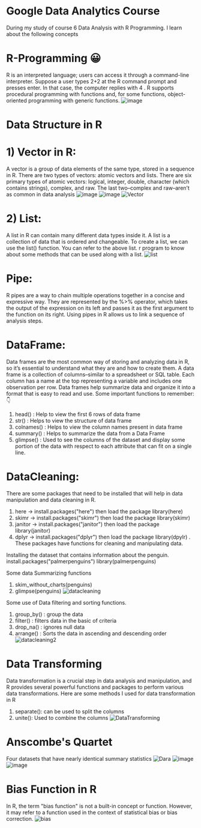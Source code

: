 # Google Data Analytics Course 
During my study of course 6 Data Analysis with R Programming. I learn about the following concepts
# R-Programming 😀
R is an interpreted language; users can access it through a command-line interpreter. Suppose a user types 2+2 at the R command prompt and presses enter. In that case, the computer replies with 4 . R supports procedural programming with functions and, for some functions, object-oriented programming with generic functions.
![image](https://github.com/Anish-shakya/R-Programming/assets/64535767/db3071a5-1bb8-44d6-919a-a44f5a7fc0f0)

# Data Structure in R
# 1) Vector in R:
A vector is a group of data elements of the same type, stored in a sequence in R. There are two types of vectors: atomic vectors and lists.
There are six primary types of atomic vectors: logical, integer, double, character (which contains strings), complex, and raw. 
The last two–complex and raw–aren’t as common in data analysis
![image](https://github.com/Anish-shakya/R-Programming/assets/64535767/e6a453bc-95a1-441c-9b61-e45fc5019888)
![image](https://github.com/Anish-shakya/R-Programming/assets/64535767/1d617195-7d96-4948-bc8d-2217d0846948)
![Vector](https://github.com/Anish-shakya/R-Programming/assets/64535767/dd12622c-1a0a-4311-bd2c-0a74848721d0)


# 2) List:
A list in R can contain many different data types inside it. A list is a collection of data that is ordered and changeable.
To create a list, we can use the list() function.
You can refer to the above list. r program to know about some methods that can be used along with a list.
![list](https://github.com/Anish-shakya/R-Programming/assets/64535767/0070fe41-d03a-45d0-b85b-901430bcb6dc)

# Pipe:
R pipes are a way to chain multiple operations together in a concise and expressive way. They are represented by the %>% operator, which takes the output of the expression on its left and passes it as the first argument to the function on its right. Using pipes in R allows us to link a sequence of analysis steps.

# DataFrame:
Data frames are the most common way of storing and analyzing data in R, so it’s essential to understand what they are and how to create them. A data frame is a collection of columns–similar to a spreadsheet or SQL table. Each column has a name at the top representing a variable and includes one observation per row. Data frames help summarize data and organize it into a format that is easy to read and use. 
Some important functions to remember:👇
1) head() : Help to view the first 6 rows of data frame
2) str() : Helps to view the structure of data frame
3) colnames() : Helps to view the column names present in data frame
4) summary() : Helps to  summarize the data from a Data Frame
5) glimpse() : Used to see the columns of the dataset and display some portion of the data with respect to each attribute that can fit on a single line.

# DataCleaning:
There are some packages that need to be installed that will help in data manipulation and data cleaning in R.
1) here  -> install.packages("here")  then load the package  library(here)
2) skimr -> install.packages("skimr")  then load the package  library(skimr)
3) janitor -> install.packages("janitor")  then load the package  library(janitor)
4) dplyr -> install.packages("dplyr")  then load the package  library(dpylr) .
These packages have functions for cleaning and manipulating data.

Installing the dataset that contains information about the penguin.
install.packages("palmerpenguins")
library(palmerpenguins)

Some data Summarizing functions
1) skim_without_charts(penguins)
2) glimpse(penguins)
![datacleaning](https://github.com/Anish-shakya/R-Programming/assets/64535767/b5770237-c67a-49ed-aa33-55b1221f2b99)

Some use of Data filtering and sorting functions.
1)   group_by() : group the data 
2)   filter() : filters data in the basic of criteria
3)   drop_na() : ignores null data
4)   arrange() : Sorts the data in ascending and descending order
![datacleaning2](https://github.com/Anish-shakya/R-Programming/assets/64535767/ebc38e87-b296-4903-937d-08efbc79079a)

# Data Transforming
Data transformation is a crucial step in data analysis and manipulation, and R provides several powerful functions and packages to perform various data transformations. Here are some  methods I used for data transformation in R
1) separate(): can be used to split the columns
2) unite(): Used to combine the columns
![DataTransforming](https://github.com/Anish-shakya/R-Programming/assets/64535767/4e8675e7-ac47-4804-80c6-731c8b794446)

# Anscombe's Quartet
Four datasets that have nearly identical summary statistics
![Dara](https://github.com/Anish-shakya/R-Programming/assets/64535767/5c0e0cb0-a9c8-453f-a37a-113a635eaa47)
![image](https://github.com/Anish-shakya/R-Programming/assets/64535767/31af9564-e910-468d-b10e-8a684335f0a4)
![image](https://github.com/Anish-shakya/R-Programming/assets/64535767/38ce9443-1b67-4f14-b462-4378ea78c3a8)

# Bias Function in R
In R, the term "bias function" is not a built-in concept or function. However, it may refer to a function used in the context of statistical bias or bias correction.
![bias](https://github.com/Anish-shakya/R-Programming/assets/64535767/57a36262-a41c-424c-acd4-21987665030c)





    
  
